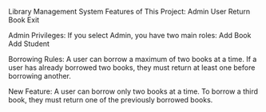 Library Management System
Features of This Project:
Admin
User
Return Book
Exit

Admin Privileges:
If you select Admin, you have two main roles:
Add Book
Add Student

Borrowing Rules:
A user can borrow a maximum of two books at a time.
If a user has already borrowed two books, they must return at least one before borrowing another.

New Feature:
A user can borrow only two books at a time.
To borrow a third book, they must return one of the previously borrowed books.
